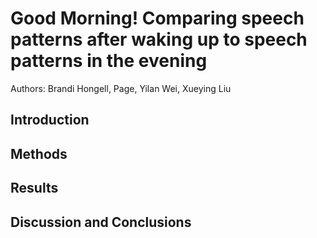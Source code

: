 # Good Morning! Comparing speech patterns after waking up to speech patterns in the evening
Authors: Brandi Hongell, Page, Yilan Wei, Xueying Liu

## Introduction

## Methods

## Results

## Discussion and Conclusions
